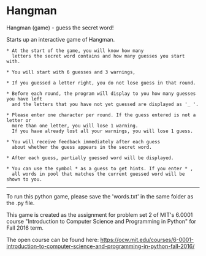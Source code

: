 # Hangman
Hangman (game) - guess the secret word!

Starts up an interactive game of Hangman.
    
    * At the start of the game, you will know how many 
      letters the secret word contains and how many guesses you start with.
      
    * You will start with 6 guesses and 3 warnings,
    
    * If you guessed a letter right, you do not lose guess in that round.
    
    * Before each round, the program will display to you how many guesses you have left 
      and the letters that you have not yet guessed are displayed as '_ '.
    
    * Please enter one character per round. If the guess entered is not a letter or 
      more than one letter, you will lose 1 warning.
      If you have already lost all your warnings, you will lose 1 guess.
      
    * You will receive feedback immediately after each guess 
      about whether the guess appears in the secret word.

    * After each guess, partially guessed word will be displayed.
      
    * You can use the symbol * as a guess to get hints. If you enter * ,
      all words in pool that matches the current guessed word will be shown to you. 
      

----------------------------------------------------------------------------------------------

To run this python game, please save the 'words.txt' in the same folder as the .py file.

This game is created as the assignment for problem set 2 of MIT's 6.0001 course
"Introduction to Computer Science and Programming in Python" for Fall 2016 term.

The open course can be found here: 
https://ocw.mit.edu/courses/6-0001-introduction-to-computer-science-and-programming-in-python-fall-2016/

